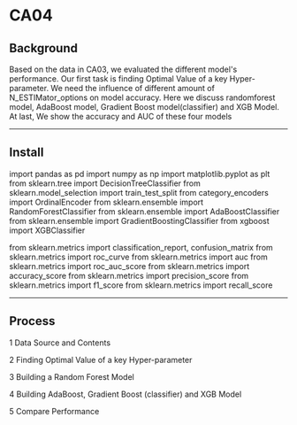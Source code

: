 # CA04


## Background

Based on the data in CA03, we evaluated the different model's performance. Our first task is finding Optimal Value of a key Hyper-parameter. We need the influence of different amount of N_ESTIMator_options on model accuracy. Here we discuss randomforest model, AdaBoost model, Gradient Boost model(classifier) and XGB Model. At last, We show the accuracy and AUC of these four models


---------------------------------------------------------------------------------------

## Install

import pandas as pd
import numpy as np
import matplotlib.pyplot as plt
from sklearn.tree import DecisionTreeClassifier
from sklearn.model_selection import train_test_split
from category_encoders import OrdinalEncoder
from sklearn.ensemble import RandomForestClassifier
from sklearn.ensemble import AdaBoostClassifier
from sklearn.ensemble import GradientBoostingClassifier
from xgboost import XGBClassifier

from sklearn.metrics import classification_report, confusion_matrix
from sklearn.metrics import roc_curve
from sklearn.metrics import auc
from sklearn.metrics import roc_auc_score
from sklearn.metrics import accuracy_score
from sklearn.metrics import precision_score
from sklearn.metrics import f1_score
from sklearn.metrics import recall_score



---------------------------------------------------------------------------------------
## Process
1 Data Source and Contents

2 Finding Optimal Value of a key Hyper-parameter

3 Building a Random Forest Model

4 Building AdaBoost, Gradient Boost (classifier) and XGB Model

5 Compare Performance

